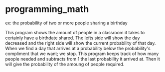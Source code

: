 # programming_math
ex: the probability of two or more people sharing a birthday

This program shows the amount of people in a classroom it takes to certainly have a birthdate shared. The lefts side will show the day decreased and the right side will show the current probability of that day.  When we find a day that arrives at a probability below the probability's compliment that we want; we stop.  This program keeps track of how many people needed and subtracts from 1 the last probability it arrived at.  Then it will give the probability of the amoung of people required.
